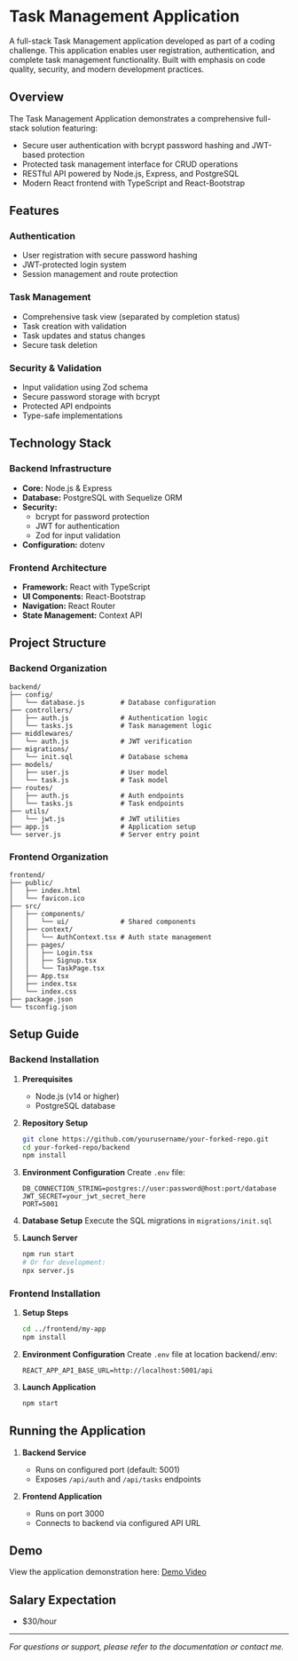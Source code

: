 # Task Management Application

A full-stack Task Management application developed as part of a coding challenge. This application enables user registration, authentication, and complete task management functionality. Built with emphasis on code quality, security, and modern development practices.

## Overview

The Task Management Application demonstrates a comprehensive full-stack solution featuring:

- Secure user authentication with bcrypt password hashing and JWT-based protection
- Protected task management interface for CRUD operations
- RESTful API powered by Node.js, Express, and PostgreSQL
- Modern React frontend with TypeScript and React-Bootstrap

## Features

### Authentication
- User registration with secure password hashing
- JWT-protected login system
- Session management and route protection

### Task Management
- Comprehensive task view (separated by completion status)
- Task creation with validation
- Task updates and status changes
- Secure task deletion

### Security & Validation
- Input validation using Zod schema
- Secure password storage with bcrypt
- Protected API endpoints
- Type-safe implementations

## Technology Stack

### Backend Infrastructure
- **Core:** Node.js & Express
- **Database:** PostgreSQL with Sequelize ORM
- **Security:** 
  - bcrypt for password protection
  - JWT for authentication
  - Zod for input validation
- **Configuration:** dotenv

### Frontend Architecture
- **Framework:** React with TypeScript
- **UI Components:** React-Bootstrap
- **Navigation:** React Router
- **State Management:** Context API

## Project Structure

### Backend Organization
```
backend/
├── config/
│   └── database.js         # Database configuration
├── controllers/
│   ├── auth.js             # Authentication logic
│   └── tasks.js            # Task management logic
├── middlewares/
│   └── auth.js             # JWT verification
├── migrations/
│   └── init.sql            # Database schema
├── models/
│   ├── user.js             # User model
│   └── task.js             # Task model
├── routes/
│   ├── auth.js             # Auth endpoints
│   └── tasks.js            # Task endpoints
├── utils/
│   └── jwt.js              # JWT utilities
├── app.js                  # Application setup
└── server.js               # Server entry point
```

### Frontend Organization
```
frontend/
├── public/
│   ├── index.html
│   └── favicon.ico
├── src/
│   ├── components/
│   │   └── ui/             # Shared components
│   ├── context/
│   │   └── AuthContext.tsx # Auth state management
│   ├── pages/
│   │   ├── Login.tsx
│   │   ├── Signup.tsx
│   │   └── TaskPage.tsx
│   ├── App.tsx
│   ├── index.tsx
│   └── index.css
├── package.json
└── tsconfig.json
```

## Setup Guide

### Backend Installation

1. **Prerequisites**
   - Node.js (v14 or higher)
   - PostgreSQL database

2. **Repository Setup**
   ```bash
   git clone https://github.com/yourusername/your-forked-repo.git
   cd your-forked-repo/backend
   npm install
   ```

3. **Environment Configuration**
   Create `.env` file:
   ```env
   DB_CONNECTION_STRING=postgres://user:password@host:port/database
   JWT_SECRET=your_jwt_secret_here
   PORT=5001
   ```

4. **Database Setup**
   Execute the SQL migrations in `migrations/init.sql`

5. **Launch Server**
   ```bash
   npm run start
   # Or for development:
   npx server.js
   ```

### Frontend Installation

1. **Setup Steps**
   ```bash
   cd ../frontend/my-app
   npm install
   ```

2. **Environment Configuration**
   Create `.env` file at location backend/.env:
   ```env
   REACT_APP_API_BASE_URL=http://localhost:5001/api
   ```

3. **Launch Application**
   ```bash
   npm start
   ```

## Running the Application

1. **Backend Service**
   - Runs on configured port (default: 5001)
   - Exposes `/api/auth` and `/api/tasks` endpoints

2. **Frontend Application**
   - Runs on port 3000
   - Connects to backend via configured API URL

## Demo

View the application demonstration here: [Demo Video](https://your-video-link.com)

## Salary Expectation

- $30/hour

---

*For questions or support, please refer to the documentation or contact me.*
